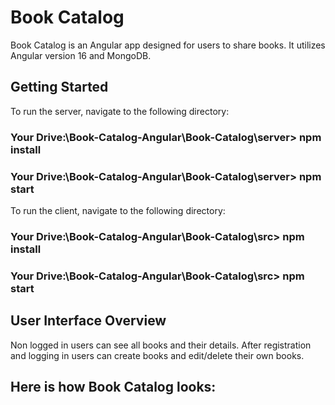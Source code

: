 # Book Catalog

Book Catalog is an Angular app designed for users to share books. It utilizes Angular version 16 and MongoDB.

## Getting Started

To run the server, navigate to the following directory:
### Your Drive:\Book-Catalog-Angular\Book-Catalog\server> npm install
### Your Drive:\Book-Catalog-Angular\Book-Catalog\server> npm start

To run the client, navigate to the following directory:
### Your Drive:\Book-Catalog-Angular\Book-Catalog\src> npm install
### Your Drive:\Book-Catalog-Angular\Book-Catalog\src> npm start

## User Interface Overview

Non logged in users can see all books and their details.
After registration and logging in users can create books and edit/delete their own books.

## Here is how Book Catalog looks:

